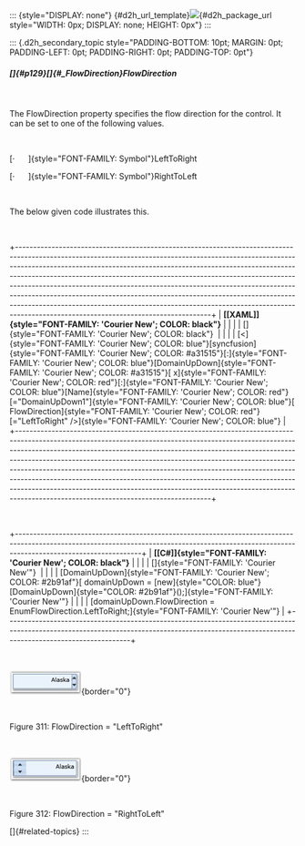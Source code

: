 ::: {style="DISPLAY: none"}
[](ms-xhelp:///?Id=d2h_url_template){#d2h_url_template}![](!package_url!){#d2h_package_url style="WIDTH: 0px; DISPLAY: none; HEIGHT: 0px"}
:::

::: {.d2h_secondary_topic style="PADDING-BOTTOM: 10pt; MARGIN: 0pt; PADDING-LEFT: 0pt; PADDING-RIGHT: 0pt; PADDING-TOP: 0pt"}
##### []{#p129}[]{#_FlowDirection}FlowDirection

 

The FlowDirection property specifies the flow direction for the control. It can be set to one of the following values.

         

[·      ]{style="FONT-FAMILY: Symbol"}LeftToRight

[·      ]{style="FONT-FAMILY: Symbol"}RightToLeft

 

The below given code illustrates this.

 

+-----------------------------------------------------------------------------------------------------------------------------------------------------------------------------------------------------------------------------------------------------------------------------------------------------------------------------------------------------------------------------------------------------------------------------------------------------------------------------------------------------------------------------------------------------------------------------------------------------------------------+
| **[\[XAML\]]{style="FONT-FAMILY: 'Courier New'; COLOR: black"}**                                                                                                                                                                                                                                                                                                                                                                                                                                                                                                                                                      |
|                                                                                                                                                                                                                                                                                                                                                                                                                                                                                                                                                                                                                       |
| []{style="FONT-FAMILY: 'Courier New'; COLOR: black"}                                                                                                                                                                                                                                                                                                                                                                                                                                                                                                                                                                  |
|                                                                                                                                                                                                                                                                                                                                                                                                                                                                                                                                                                                                                       |
| [\<]{style="FONT-FAMILY: 'Courier New'; COLOR: blue"}[syncfusion]{style="FONT-FAMILY: 'Courier New'; COLOR: #a31515"}[:]{style="FONT-FAMILY: 'Courier New'; COLOR: blue"}[DomainUpDown]{style="FONT-FAMILY: 'Courier New'; COLOR: #a31515"}[ x]{style="FONT-FAMILY: 'Courier New'; COLOR: red"}[:]{style="FONT-FAMILY: 'Courier New'; COLOR: blue"}[Name]{style="FONT-FAMILY: 'Courier New'; COLOR: red"}[=\"DomainUpDown1\"]{style="FONT-FAMILY: 'Courier New'; COLOR: blue"}[ FlowDirection]{style="FONT-FAMILY: 'Courier New'; COLOR: red"}[=\"LeftToRight\" /\>]{style="FONT-FAMILY: 'Courier New'; COLOR: blue"} |
+-----------------------------------------------------------------------------------------------------------------------------------------------------------------------------------------------------------------------------------------------------------------------------------------------------------------------------------------------------------------------------------------------------------------------------------------------------------------------------------------------------------------------------------------------------------------------------------------------------------------------+

 

+----------------------------------------------------------------------------------------------------------------------------------------------------------------------------------------------+
| **[\[C#\]]{style="FONT-FAMILY: 'Courier New'; COLOR: black"}**                                                                                                                               |
|                                                                                                                                                                                              |
| []{style="FONT-FAMILY: 'Courier New'"}                                                                                                                                                       |
|                                                                                                                                                                                              |
| [DomainUpDown]{style="FONT-FAMILY: 'Courier New'; COLOR: #2b91af"}[ domainUpDown = [new]{style="COLOR: blue"} [DomainUpDown]{style="COLOR: #2b91af"}();]{style="FONT-FAMILY: 'Courier New'"} |
|                                                                                                                                                                                              |
| [domainUpDown.FlowDirection = EnumFlowDirection.LeftToRight;]{style="FONT-FAMILY: 'Courier New'"}                                                                                            |
+----------------------------------------------------------------------------------------------------------------------------------------------------------------------------------------------+

 

![](../ImagesExt/image261_242.jpg){border="0"}

 

Figure 311: FlowDirection = \"LeftToRight\"

 

![](../ImagesExt/image261_243.jpg){border="0"}

 

Figure 312: FlowDirection = \"RightToLeft\"

[]{#related-topics}
:::
